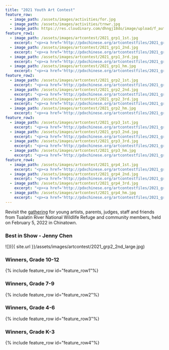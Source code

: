 ```yaml
---
title: "2021 Youth Art Contest"
feature_row:
  - image_path: /assets/images/activities/for.jpg
  - image_path: /assets/images/activities/trnwr.jpg
  - image_path: https://res.cloudinary.com/dhngj18do/image/upload/f_auto,q_auto/v1/images/logo/kgwxt2et00nbfs4b7syk
feature_row1:
  - image_path: /assets/images/artcontest/2021_grp1_1st.jpg
    excerpt: "<p><a href='http://pdxchinese.org/artcontestfiles/2021_grp1_1st/'>1st Place - Erika Leung</a></p>"
  - image_path: /assets/images/artcontest/2021_grp1_2nd.jpg
    excerpt: "<p><a href='http://pdxchinese.org/artcontestfiles/2021_grp1_2nd/'>2nd Place - Jiayun Hu</a></p>"
  - image_path: /assets/images/artcontest/2021_grp1_3rd.jpg
    excerpt: "<p><a href='http://pdxchinese.org/artcontestfiles/2021_grp1_3rd/'>3rd Place - Emily Lian</a></p>"
  - image_path: /assets/images/artcontest/2021_grp1_hm.jpg
    excerpt: "<p><a href='http://pdxchinese.org/artcontestfiles/2021_grp1_hm/'>Honorable Mention - Rachel Zhu</a></p>"
feature_row2:
  - image_path: /assets/images/artcontest/2021_grp2_1st.jpg
    excerpt: "<p><a href='http://pdxchinese.org/artcontestfiles/2021_grp2_1st/'>1st Place - Sophia You</a></p>"
  - image_path: /assets/images/artcontest/2021_grp2_2nd.jpg
    excerpt: "<p><a href='http://pdxchinese.org/artcontestfiles/2021_grp2_2nd/'>2nd Place - Jenny Chen</a></p>"
  - image_path: /assets/images/artcontest/2021_grp2_3rd.jpg
    excerpt: "<p><a href='http://pdxchinese.org/artcontestfiles/2021_grp2_3rd/'>3rd Place - Noah Bruch</a></p>"
  - image_path: /assets/images/artcontest/2021_grp2_hm.jpg
    excerpt: "<p><a href='http://pdxchinese.org/artcontestfiles/2021_grp2_hm/'>Honorable Mention - Andrea Lan</a></p>"
feature_row3:
  - image_path: /assets/images/artcontest/2021_grp3_1st.jpg
    excerpt: "<p><a href='http://pdxchinese.org/artcontestfiles/2021_grp3_1st/'>1st Place - Alana</a></p>"
  - image_path: /assets/images/artcontest/2021_grp3_2nd.jpg
    excerpt: "<p><a href='http://pdxchinese.org/artcontestfiles/2021_grp3_2nd/'>2nd Place - Jinyao</a></p>"
  - image_path: /assets/images/artcontest/2021_grp3_3rd.jpg
    excerpt: "<p><a href='http://pdxchinese.org/artcontestfiles/2021_grp3_3rd/'>3rd Place - Ray</a></p>"
  - image_path: /assets/images/artcontest/2021_grp3_hm.jpg
    excerpt: "<p><a href='http://pdxchinese.org/artcontestfiles/2021_grp3_hm/'>Honorable Mention - Queenie</a></p>"
feature_row4:
  - image_path: /assets/images/artcontest/2021_grp4_1st.jpg
    excerpt: "<p><a href='http://pdxchinese.org/artcontestfiles/2021_grp4_1st/'>1st Place - Flora</a></p>"
  - image_path: /assets/images/artcontest/2021_grp4_2nd.jpg
    excerpt: "<p><a href='http://pdxchinese.org/artcontestfiles/2021_grp4_2nd/'>2nd Place - Catherine</a></p>"
  - image_path: /assets/images/artcontest/2021_grp4_3rd.jpg
    excerpt: "<p><a href='http://pdxchinese.org/artcontestfiles/2021_grp4_3rd/'>3rd Place - Sophia</a></p>"
  - image_path: /assets/images/artcontest/2021_grp4_hm.jpg
    excerpt: "<p><a href='http://pdxchinese.org/artcontestfiles/2021_grp4_hm/'>Honorable Mention - Xia</a></p>"
---
```


Revisit the [gathering](https://pdxchinese.org/chinatown_window_gallery_gathering/) for young artists, parents, judges, staff and friends from Tualatin River National Wildlife Refuge and community members, held on February 5, 2022 in Chinatown.

### Best in Show - Jenny Chen

![]({{ site.url }}/assets/images/artcontest/2021_grp2_2nd_large.jpg)

### Winners, Grade 10-12

{% include feature_row id="feature_row1"%}

### Winners, Grade 7-9

{% include feature_row id="feature_row2"%}

### Winners, Grade 4-6

{% include feature_row id="feature_row3"%}

### Winners, Grade K-3

{% include feature_row id="feature_row4"%}
